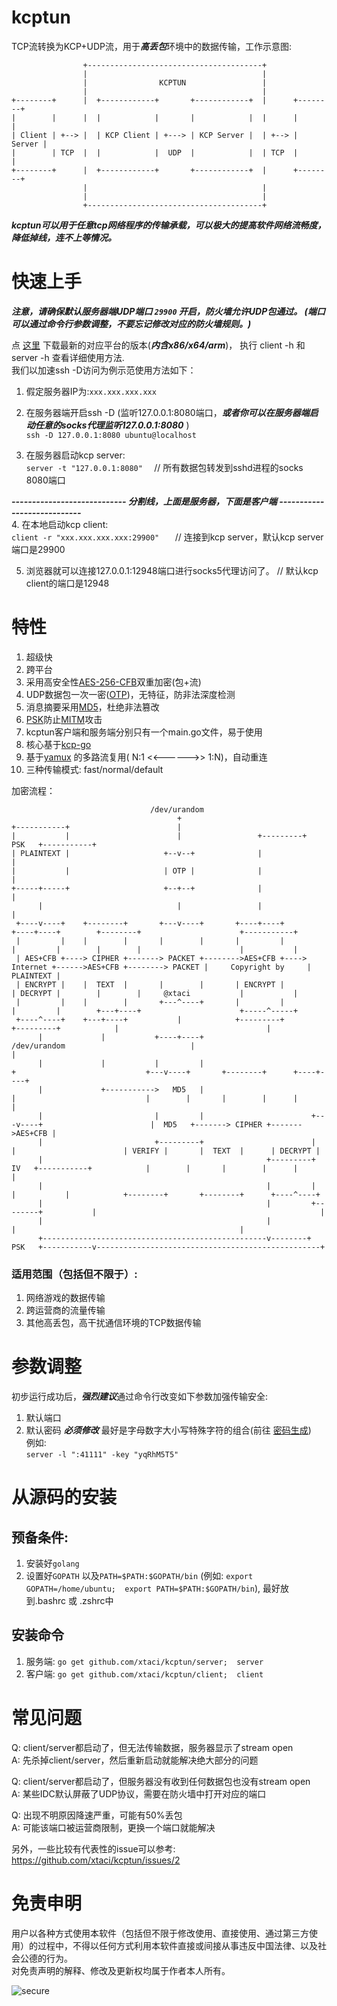# kcptun
TCP流转换为KCP+UDP流，用于***高丢包***环境中的数据传输，工作示意图:      
```
                +---------------------------------------+
                |                                       |
                |                KCPTUN                 |
                |                                       |
+--------+      |  +------------+       +------------+  |      +--------+
|        |      |  |            |       |            |  |      |        |
| Client | +--> |  | KCP Client | +---> | KCP Server |  | +--> | Server |
|        | TCP  |  |            |  UDP  |            |  | TCP  |        |
+--------+      |  +------------+       +------------+  |      +--------+
                |                                       |
                |                                       |
                +---------------------------------------+
```
***kcptun可以用于任意tcp网络程序的传输承载，可以极大的提高软件网络流畅度，降低掉线，连不上等情况。***   

# 快速上手
***注意，请确保默认服务器端UDP端口 ```29900``` 开启，防火墙允许UDP包通过。   (端口可以通过命令行参数调整，不要忘记修改对应的防火墙规则。)***

点 [这里](https://github.com/xtaci/kcptun/releases/latest) 下载最新的对应平台的版本(***内含x86/x64/arm***)， 执行 client -h 和server -h 查看详细使用方法.        
我们以加速ssh -D访问为例示范使用方法如下：         

1. 假定服务器IP为:```xxx.xxx.xxx.xxx```

2. 在服务器端开启ssh -D     (监听127.0.0.1:8080端口，***或者你可以在服务器端启动任意的socks代理监听127.0.0.1:8080*** )        
```ssh -D 127.0.0.1:8080 ubuntu@localhost```   

3. 在服务器启动kcp server:     
```server -t "127.0.0.1:8080"  ```     // 所有数据包转发到sshd进程的socks 8080端口           

 ***_----------------------------  分割线，上面是服务器，下面是客户端  ----------------------------_***  
4. 在本地启动kcp client:          
```client -r "xxx.xxx.xxx.xxx:29900"   ```    // 连接到kcp server，默认kcp server端口是29900           

5. 浏览器就可以连接127.0.0.1:12948端口进行socks5代理访问了。   // 默认kcp client的端口是12948


# 特性      
1. 超级快     
2. 跨平台       
3. 采用高安全性[AES-256-CFB](https://en.wikipedia.org/wiki/Advanced_Encryption_Standard)双重加密(包+流)             
4. UDP数据包一次一密([OTP](https://en.wikipedia.org/wiki/One-time_password))，无特征，防非法深度检测       
5. 消息摘要采用[MD5](https://en.wikipedia.org/wiki/MD5)，杜绝非法篡改      
6. [PSK](https://en.wikipedia.org/wiki/Pre-shared_key)防止[MITM](https://en.wikipedia.org/wiki/Man-in-the-middle_attack)攻击       
7. kcptun客户端和服务端分别只有一个main.go文件，易于使用      
8. 核心基于[kcp-go](https://github.com/xtaci/kcp-go)      
9. 基于[yamux](https://github.com/hashicorp/yamux) 的多路流复用( N:1 <<------>> 1:N)，自动重连
10. 三种传输模式: fast/normal/default         

加密流程：         
```
                               /dev/urandom
                                     +
+-----------+                        |
|           |                        |                 +---------+   PSK   +-----------+
| PLAINTEXT |                     +--v--+              |                               |
|           |                     | OTP |              |                               |
+-----+-----+                     +--+--+              |                               |
      |                              |                 |                               |
 +----v----+    +--------+       +---v----+       +----+----+                     +----+----+        +--------+                      +-----------+
 |         |    |        |       |        |       |         |                     |         |        |        |                      |           |
 | AES+CFB +----> CIPHER +-------> PACKET +-------->AES+CFB +----> Internet +------>AES+CFB +--------> PACKET |     Copyright by     | PLAINTEXT |
 | ENCRYPT |    |  TEXT  |       |        |       | ENCRYPT |                     | DECRYPT |        |        |     @xtaci           |           |
 |         |    |        |       +---^----+       |         |                     |         |        +---+----+                      +-----^-----+
 +----^----+    +---+----+           |            +---------+                     +---------+            |                                 |
      |             |           +----+----+                      /dev/urandom                            |                                 |
      |             |           |         |                            +                             +---v----+       +--------+      +----+----+
      |             +----------->   MD5   |                            |                             |        |       |        |      |         |
      |                         |         |                        +---v----+                        |  MD5   +-------> CIPHER +------->AES+CFB |
      |                         +---------+                        |        |                        | VERIFY |       |  TEXT  |      | DECRYPT |
      |                                                  +---------+   IV   +-----------+            |        |       |        |      |         |
      |                                                  |         |        |           |            +--------+       +--------+      +----^----+
      |                                                  |         +--------+           |                                                  |
      |                                                  |                              |                                                  |
      +--------------------------------------------------v--------+   PSK   +-----------v--------------------------------------------------+
```

### 适用范围（包括但不限于）:           
1. 网络游戏的数据传输        
2. 跨运营商的流量传输               
3. 其他高丢包，高干扰通信环境的TCP数据传输      

# 参数调整
初步运行成功后，***强烈建议***通过命令行改变如下参数加强传输安全:         
1. 默认端口        
2. 默认密码 ***必须修改*** 最好是字母数字大小写特殊字符的组合(前往 [密码生成](https://identitysafe.norton.com/password-generator/))        
例如:       
```server -l ":41111" -key "yqRhM5T5"```       

# 从源码的安装
## 预备条件:       
1. 安装好```golang```       
2. 设置好```GOPATH```  以及```PATH=$PATH:$GOPATH/bin``` (例如: ```export GOPATH=/home/ubuntu;  export PATH=$PATH:$GOPATH/bin```), 最好放到.bashrc 或 .zshrc中 

## 安装命令
1. 服务端: ```go get github.com/xtaci/kcptun/server;  server```        
2. 客户端: ```go get github.com/xtaci/kcptun/client;  client```      

# 常见问题
Q: client/server都启动了，但无法传输数据，服务器显示了stream open        
A: 先杀掉client/server，然后重新启动就能解决绝大部分的问题             

Q: client/server都启动了，但服务器没有收到任何数据包也没有stream open          
A: 某些IDC默认屏蔽了UDP协议，需要在防火墙中打开对应的端口

Q: 出现不明原因降速严重，可能有50%丢包         
A: 可能该端口被运营商限制，更换一个端口就能解决

另外，一些比较有代表性的issue可以参考:         
https://github.com/xtaci/kcptun/issues/2

# 免责申明
用户以各种方式使用本软件（包括但不限于修改使用、直接使用、通过第三方使用）的过程中，不得以任何方式利用本软件直接或间接从事违反中国法律、以及社会公德的行为。         
对免责声明的解释、修改及更新权均属于作者本人所有。

![secure](secure.jpg)
